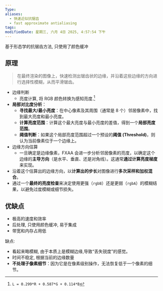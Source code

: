 ```yaml
---
Type: 
aliases:
  - 快速近似抗锯齿
  - fast approximate antialiasing
tags: 
modifiedDate: 星期三, 六月 4日 2025, 4:57:54 下午
---
```

基于形态学的抗锯齿方法, 只使用了颜色缓冲

## 原理

> 在最终渲染的图像上，快速检测出锯齿状的边缘，并沿着这些边缘的方向进行选择性模糊，从而平滑锯齿。

- 边缘判断
    - 亮度计算, 将 RGB 颜色转换为感知亮度.[^1] 
- **局部对比度分析**：
    - **寻找最大/最小亮度**：在中心像素及其周围（通常是 8 个）邻居像素中，找到最大亮度和最小亮度。
    - **计算亮度范围**：计算这个最大亮度与最小亮度的差值，得到一个**局部亮度范围**。
    - **阈值判断**：如果这个局部亮度范围超过一个预设的**阈值 (Threshold)**，则认为当前像素位于一个边缘上。
- 边缘方向估算
    - 一旦确定是边缘像素，FXAA 会进一步分析邻居像素的亮度，以确定这个边缘的**主导方向**（是水平、垂直、还是对角线）。这通常**通过计算亮度梯度**来实现。
- 沿着这个估算出的边缘方向，以**计算出的步长**对图像进行**多次采样和加权混合**。
- 通过一个**最终的亮度检查**来决定使用更强（`rgbB`）还是更弱（`rgbA`）的模糊结果，以避免过度模糊或细节损失。

## 优缺点

- 极高的速度和效率
- 后处理, 只使用颜色缓冲, 易于集成
- 带宽和内存占用低

缺点:
- 看起来略模糊, 由于本质上是模糊边缘,导致“丢失锐度”的感觉。
- 时间不稳定, 根据当前的边缘数量
- **不处理子像素细节**：因为它是在像素级别操作，无法恢复低于一个像素的细节。

[^1]: `L = 0.299*R + 0.587*G + 0.114*B`
